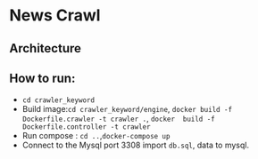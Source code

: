 # News Crawl
## Architecture
## How to run:
- ```cd crawler_keyword ```
- Build image:```cd crawler_keyword/engine```, ```docker build -f Dockerfile.crawler -t crawler .```, ```docker  build -f Dockerfile.controller -t crawler```
- Run compose : ```cd ..```,```docker-compose up```
- Connect to the Mysql port 3308 import ```db.sql```, data to mysql.
